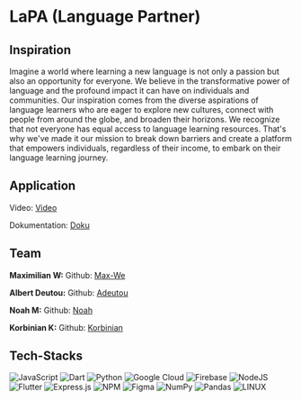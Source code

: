 # LaPA (Language Partner)

## Inspiration
Imagine a world where learning a new language is not only a passion but also an opportunity for everyone. We believe in the transformative power of language and the profound impact it can have on individuals and communities. Our inspiration comes from the diverse aspirations of language learners who are eager to explore new cultures, connect with people from around the globe, and broaden their horizons. We recognize that not everyone has equal access to language learning resources. That's why we've made it our mission to break down barriers and create a platform that empowers individuals, regardless of their income, to embark on their language learning journey.


## Application
Video: [Video](https://www.youtube.com/)

Dokumentation: [Doku](https://github.com/korbi-hub/LanguagePartner)


## Team

**Maximilian W:**
Github: [Max-We](https://github.com/Max-We)

**Albert Deutou:**
Github: [Adeutou](https://github.com/adeutou)

**Noah M:**
Github: [Noah](https://github.com/NoahMeissner)

**Korbinian K:**
Github: [Korbinian](https://github.com/korbi-hub)


## Tech-Stacks
![JavaScript](https://img.shields.io/badge/javascript-%23323330.svg?style=for-the-badge&logo=javascript&logoColor=%23F7DF1E) ![Dart](https://img.shields.io/badge/dart-%230175C2.svg?style=for-the-badge&logo=dart&logoColor=white) ![Python](https://img.shields.io/badge/python-3670A0?style=for-the-badge&logo=python&logoColor=ffdd54) ![Google Cloud](https://img.shields.io/badge/Google%20Cloud-%234285F4.svg?style=for-the-badge&logo=google-cloud&logoColor=white) ![Firebase](https://img.shields.io/badge/firebase-%23039BE5.svg?style=for-the-badge&logo=firebase) ![NodeJS](https://img.shields.io/badge/node.js-6DA55F?style=for-the-badge&logo=node.js&logoColor=white) ![Flutter](https://img.shields.io/badge/Flutter-%2302569B.svg?style=for-the-badge&logo=Flutter&logoColor=white) ![Express.js](https://img.shields.io/badge/express.js-%23404d59.svg?style=for-the-badge&logo=express&logoColor=%2361DAFB) ![NPM](https://img.shields.io/badge/NPM-%23000000.svg?style=for-the-badge&logo=npm&logoColor=white) 	![Figma](https://img.shields.io/badge/figma-%23F24E1E.svg?style=for-the-badge&logo=figma&logoColor=white) ![NumPy](https://img.shields.io/badge/numpy-%23013243.svg?style=for-the-badge&logo=numpy&logoColor=white) ![Pandas](https://img.shields.io/badge/pandas-%23150458.svg?style=for-the-badge&logo=pandas&logoColor=white) ![LINUX](https://img.shields.io/badge/Linux-FCC624?style=for-the-badge&logo=linux&logoColor=black)
